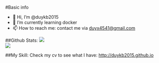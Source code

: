 #Basic info
- 👋 Hi, I’m @duykb2015
- 🌱 I’m currently learning docker
- 📫 How to reach me: contact me via duyx4541@gmail.com

##Github Stats:
![](https://github-readme-stats.vercel.app/api?username=duykb2015&theme=cobalt)<br/>
![](https://github-readme-stats.vercel.app/api/top-langs/?username=duykb2015&layout=compact)

##My Skill:
Check my cv to see what I have: http://duykb2015.github.io

<!---
- 👀 I’m interested in ... everything

- 💞️ I’m looking to collaborate on ... nothing...
 ... no, you can not


duykb2015/duykb2015 is a ✨ special ✨ repository because its `README.md` (this file) appears on your GitHub profile.
You can click the Preview link to take a look at your changes.
--->
